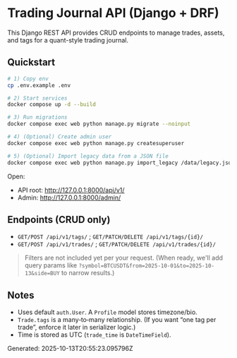 # Trading Journal API (Django + DRF)

This Django REST API provides CRUD endpoints to manage trades, assets, and tags for a quant-style trading journal.

## Quickstart

```bash
# 1) Copy env
cp .env.example .env

# 2) Start services
docker compose up -d --build

# 3) Run migrations
docker compose exec web python manage.py migrate --noinput

# 4) (Optional) Create admin user
docker compose exec web python manage.py createsuperuser

# 5) (Optional) Import legacy data from a JSON file
docker compose exec web python manage.py import_legacy /data/legacy.json
```

Open:
- API root: http://127.0.0.1:8000/api/v1/
- Admin:    http://127.0.0.1:8000/admin/

## Endpoints (CRUD only)
- `GET/POST /api/v1/tags/` ; `GET/PATCH/DELETE /api/v1/tags/{id}/`
- `GET/POST /api/v1/trades/` ; `GET/PATCH/DELETE /api/v1/trades/{id}/`

> Filters are not included yet per your request. (When ready, we'll add query params like `?symbol=BTCUSDT&from=2025-10-01&to=2025-10-13&side=BUY` to narrow results.)

## Notes
- Uses default `auth.User`. A `Profile` model stores timezone/bio.
- `Trade.tags` is a many‑to‑many relationship. (If you want “one tag per trade”, enforce it later in serializer logic.)
- Time is stored as UTC (`trade_time` is `DateTimeField`).

Generated: 2025-10-13T20:55:23.095796Z
